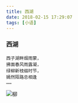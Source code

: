 ```yaml
---
title: 西湖
date: 2018-02-15 17:29:07
tags: [小语]
---
```



### 西湖
```
西子湖畔烟雨蒙，
拂面春风雨露凝，
绿柳新枝缀时节，
嫣然陌路总相逢
…… ​​​​
```
![柳](https://wx2.sinaimg.cn/mw690/56e62e01gy1fq36fgcxqwj22dc35su10.jpg)
